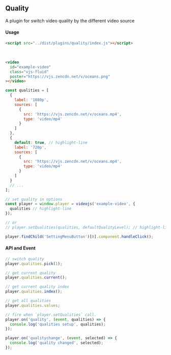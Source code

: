 ## Quality <!-- {docsify-ignore-all} -->

A plugin for switch video quality by the different video source

#### Usage

```html inject keep
<script src="../dist/plugins/quality/index.js"></script>
```

<br />

```html inject
<video
  id="example-video"
  class="vjs-fluid"
  poster="https://vjs.zencdn.net/v/oceans.png"
></video>
```

```js run
const qualities = [
  {
    label: '1080p',
    sources: [
      {
        src: 'https://vjs.zencdn.net/v/oceans.mp4',
        type: 'video/mp4'
      }
    ]
  },
  {
    default: true, // highlight-line
    label: '720p',
    sources: [
      {
        src: 'https://vjs.zencdn.net/v/oceans.mp4',
        type: 'video/mp4'
      }
    ]
  }
  // ...
];

// set quality in options
const player = window.player = videojs('example-video', {
  qualities // highlight-line
});

// or
// player.setQualities(qualities, defaultQualityLevel); // highlight-line

player.findChild('SettingMenuButton')[0].component.handleClick();
```

#### API and Event

```js
// switch quality
player.qualities.pick(1);

// get current quality
player.qualities.current();

// get current quality index
player.qualities.index();

// get all qualities
player.qualities.values;

// fire when `player.setQualities` call.
player.on('quality', (event, qualities) => {
  console.log('qualities setup', qualities);
});

player.on('qualitychange', (event, selected) => {
  console.log('quality changed', selected);
});
```
